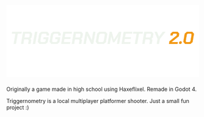![Triggernometry title art](/menu/title.png)
---
Originally a game made in high school using Haxeflixel. Remade in Godot 4.

Triggernometry is a local multiplayer platformer shooter. Just a small fun project :)
